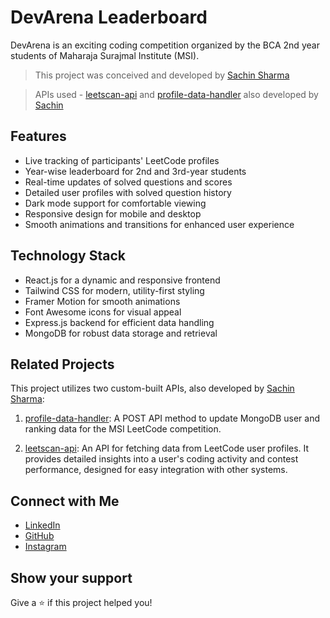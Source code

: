 # DevArena Leaderboard

DevArena is an exciting coding competition organized by the BCA 2nd year students of Maharaja Surajmal Institute (MSI).

> This project was conceived and developed by [Sachin Sharma](https://github.com/chinxcode)

> APIs used - [leetscan-api](https://github.com/chinxcode/leetscan-api) and [profile-data-handler](https://github.com/chinxcode/profile-data-handler) also developed by [Sachin](https://www.linkedin.com/in/sachinxcode)

## Features

-   Live tracking of participants' LeetCode profiles
-   Year-wise leaderboard for 2nd and 3rd-year students
-   Real-time updates of solved questions and scores
-   Detailed user profiles with solved question history
-   Dark mode support for comfortable viewing
-   Responsive design for mobile and desktop
-   Smooth animations and transitions for enhanced user experience

## Technology Stack

-   React.js for a dynamic and responsive frontend
-   Tailwind CSS for modern, utility-first styling
-   Framer Motion for smooth animations
-   Font Awesome icons for visual appeal
-   Express.js backend for efficient data handling
-   MongoDB for robust data storage and retrieval

## Related Projects

This project utilizes two custom-built APIs, also developed by [Sachin Sharma](https://github.com/chinxcode):

1. [profile-data-handler](https://github.com/chinxcode/profile-data-handler): A POST API method to update MongoDB user and ranking data for the MSI LeetCode competition.

2. [leetscan-api](https://github.com/chinxcode/leetscan-api): An API for fetching data from LeetCode user profiles. It provides detailed insights into a user's coding activity and contest performance, designed for easy integration with other systems.

## Connect with Me

-   [LinkedIn](https://www.linkedin.com/in/sachinxcode)
-   [GitHub](https://github.com/chinxcode)
-   [Instagram](https://www.instagram.com/sachin11175/)

## Show your support

Give a ⭐️ if this project helped you!
